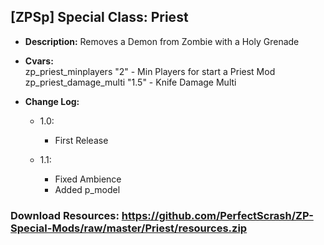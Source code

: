 ## [ZPSp] Special Class: Priest

* **Description:**
  Removes a Demon from Zombie with a Holy Grenade

* **Cvars:**<br/>
  zp_priest_minplayers "2" - Min Players for start a Priest Mod<br/>
  zp_priest_damage_multi "1.5" - Knife Damage Multi

* **Change Log:**
  * 1.0:
    - First Release

  * 1.1:
    - Fixed Ambience
    - Added p_model
    
### Download Resources: https://github.com/PerfectScrash/ZP-Special-Mods/raw/master/Priest/resources.zip
